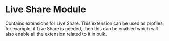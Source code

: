 # Live Share Module
Contains extensions for Live Share. This extension can be used as profiles; for example, if Live Share is needed, then this can be enabled which will also enable all the extension related to it in bulk. 